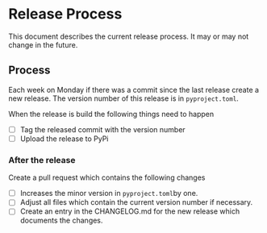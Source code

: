 # Release Process

This document describes the current release process. It may or may not change in the future.

## Process

Each week on Monday if there was a commit since the last release create a new release. The version number of this release is in `pyproject.toml`.

When the release is build the following things need to happen

- [ ] Tag the released commit with the version number
- [ ] Upload the release to PyPi

### After the release

Create a pull request which contains the following changes

- [ ] Increases the minor version in `pyproject.toml`by one.
- [ ] Adjust all files which contain the current version number if necessary.
- [ ] Create an entry in the CHANGELOG.md for the new release which documents the changes.
